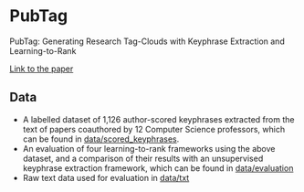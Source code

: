 # PubTag
PubTag: Generating Research Tag-Clouds with Keyphrase Extraction and Learning-to-Rank

[Link to the paper](https://ieeexplore.ieee.org/document/8609671)

## Data
- A labelled dataset of 1,126 author-scored keyphrases extracted from the text of papers coauthored
by 12 Computer Science professors, which can be found in [data/scored_keyphrases](https://github.com/burningreds/cstagclouds/tree/master/data/scored_keyphrases).
- An evaluation of four learning-to-rank frameworks using the above dataset, and a comparison of their results with an unsupervised keyphrase extraction framework, which can be found in [data/evaluation](https://github.com/burningreds/cstagclouds/tree/master/data/evaluation)
- Raw text data used for evaluation in [data/txt](https://github.com/burningreds/cstagclouds/tree/master/data/txt)

